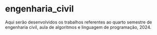 # engenharia_civil

Aqui serão desenvolvidos os trabalhos referentes ao quarto semestre de engenharia civil, aula de algoritmos e linguagem de programação, 2024.
